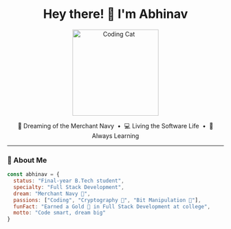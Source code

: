 <h1 align="center">Hey there! 👋 I'm Abhinav</h1>

<p align="center">
  <img src="https://media.giphy.com/media/L8K62iTDkzGX6/giphy.gif" width="200" alt="Coding Cat" />
</p>

<p align="center">
  🚢 Dreaming of the Merchant Navy &nbsp;&bull;&nbsp; 💻 Living the Software Life &nbsp;&bull;&nbsp; 🚀 Always Learning
</p>

---

### 🚀 About Me

```js
const abhinav = {
  status: "Final-year B.Tech student",
  specialty: "Full Stack Development",
  dream: "Merchant Navy 🌊",
  passions: ["Coding", "Cryptography 🔐", "Bit Manipulation 🤯"],
  funFact: "Earned a Gold 🥇 in Full Stack Development at college",
  motto: "Code smart, dream big"
}
